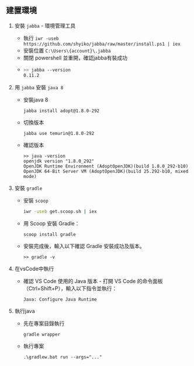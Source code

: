 ## 建置環境
1. 安裝 `jabba` - 環境管理工具
    - 執行 `iwr -useb https://github.com/shyiko/jabba/raw/master/install.ps1 | iex`
    - 安裝位置 `C:\Users\{account}\.jabba`
    - 關閉 powershell 並重開，確認jabba有裝成功
    -   ```bash
        >> jabba --version
        0.11.2
        ```
        
2. 用 `jabba` 安裝 `java 8`
    - 安裝java 8
        ```bash
        jabba install adopt@1.8.0-292
        ```
    - 切換版本
        ```
        jabba use temurin@1.8.0-292
        ```
    - 確認版本
        ```
        >> java -version
        openjdk version "1.8.0_292" 
        OpenJDK Runtime Environment (AdoptOpenJDK)(build 1.8.0_292-b10)
        OpenJDK 64-Bit Server VM (AdoptOpenJDK)(build 25.292-b10, mixed mode)
        ```

3. 安裝 `gradle`
    - 安裝 `scoop`
        ```bash
        iwr -useb get.scoop.sh | iex
        ```
    - 用 Scoop 安裝 Gradle：
        ```
        scoop install gradle
        ```
    - 安裝完成後，輸入以下確認 Gradle 安裝成功及版本。
        ```
        >> gradle -v
        ```

4. 在vsCode中執行
    - 確認 VS Code 使用的 Java 版本 - 打開 VS Code 的命令面板（Ctrl+Shift+P），輸入以下指令並執行：
        ```
        Java: Configure Java Runtime
        ```

5. 執行java
    - 先在專案目錄執行
        ```
        gradle wrapper
        ```
    - 執行專案
        ```
        .\gradlew.bat run --args="..."
        ```